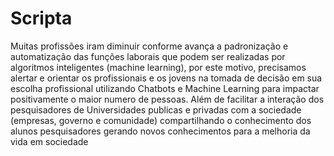 # Scripta
Muitas profissões iram diminuir conforme avança a padronização e automatização das funções laborais que podem ser realizadas por algoritmos inteligentes (machine learning), por este motivo, precisamos alertar e orientar os profissionais e os jovens na tomada de decisão em sua escolha profissional utilizando Chatbots e Machine Learning para impactar positivamente o maior numero de pessoas. Além de facilitar a interação dos pesquisadores de Universidades publicas e privadas  com a sociedade (empresas, governo e comunidade) compartilhando o conhecimento dos alunos pesquisadores gerando novos conhecimentos para a melhoria da vida em sociedade
